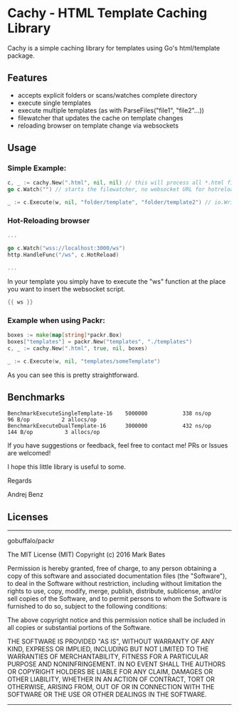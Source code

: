 # Cachy - HTML Template Caching Library

Cachy is a simple caching library for templates using Go's html/template package.

## Features
- accepts explicit folders or scans/watches complete directory
- execute single templates
- execute multiple templates (as with ParseFiles("file1", "file2"...))
- filewatcher that updates the cache on template changes
- reloading browser on template change via websockets

## Usage

### Simple Example:

```go
c, _ := cachy.New(".html", nil, nil) // this will process all *.html files, no FuncMap, no Packr boxes.
go c.Watch("") // starts the filewatcher, no websocket URL for hotreloading defined

_ := c.Execute(w, nil, "folder/template", "folder/template2") // io.Writer, data, templates...
```

### Hot-Reloading browser

```go
...

go c.Watch("wss://localhost:3000/ws")
http.HandleFunc("/ws", c.HotReload)

...
```

In your template you simply have to execute the "ws" function at the place you want to insert the websocket script.

```go
{{ ws }}
```

### Example when using Packr:

```go
boxes := make(map[string]*packr.Box)
boxes["templates"] = packr.New("templates", "./templates")
c, _ := cachy.New(".html", true, nil, boxes)

_ := c.Execute(w, nil, "templates/someTemplate")
```

As you can see this is pretty straightforward.

## Benchmarks

```
BenchmarkExecuteSingleTemplate-16    5000000	       338 ns/op	      96 B/op	       2 allocs/op
BenchmarkExecuteDualTemplate-16    	 3000000	       432 ns/op	     144 B/op	       3 allocs/op
```

If you have suggestions or feedback, feel free to contact me! PRs or Issues are welcomed!

I hope this little library is useful to some.

Regards

Andrej Benz

## Licenses
--------------------------------------------------------------------------------

gobuffalo/packr

The MIT License (MIT)
Copyright (c) 2016 Mark Bates

Permission is hereby granted, free of charge, to any person obtaining a copy of this software and associated documentation files (the "Software"), to deal in the Software without restriction, including without limitation the rights to use, copy, modify, merge, publish, distribute, sublicense, and/or sell copies of the Software, and to permit persons to whom the Software is furnished to do so, subject to the following conditions:

The above copyright notice and this permission notice shall be included in all copies or substantial portions of the Software.

THE SOFTWARE IS PROVIDED "AS IS", WITHOUT WARRANTY OF ANY KIND, EXPRESS OR IMPLIED, INCLUDING BUT NOT LIMITED TO THE WARRANTIES OF MERCHANTABILITY, FITNESS FOR A PARTICULAR PURPOSE AND NONINFRINGEMENT. IN NO EVENT SHALL THE AUTHORS OR COPYRIGHT HOLDERS BE LIABLE FOR ANY CLAIM, DAMAGES OR OTHER LIABILITY, WHETHER IN AN ACTION OF CONTRACT, TORT OR OTHERWISE, ARISING FROM, OUT OF OR IN CONNECTION WITH THE SOFTWARE OR THE USE OR OTHER DEALINGS IN THE SOFTWARE.

---------------------------------------------------------------------------------